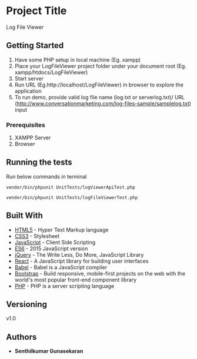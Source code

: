 # Project Title

Log File Viewer

## Getting Started

1. Have some PHP setup in local machine (Eg. xampp)
2. Place your LogFileViewer project folder under your document root (Eg. xampp/htdocs/LogFileViewer)
3. Start server
4. Run URL (Eg.http://localhost/LogFileViewer) in browser to explore the application
5. To run demo, provide valid log file name (log.txt or serverlog.txt)/ URL (http://www.conversationmarketing.com/log-files-sample/samplelog.txt) input

### Prerequisites

1. XAMPP Server
2. Browser

## Running the tests

Run below commands in terminal
```
vendor/bin/phpunit UnitTests/logViewerApiTest.php

vendor/bin/phpunit UnitTests/logFileViewerTest.php
```

## Built With

* [HTML5](https://www.w3.org/TR/html5/) - Hyper Text Markup language
* [CSS3](https://www.w3.org/TR/2001/WD-css3-roadmap-20010523/) - Stylesheet 
* [JavaScript](https://www.w3.org/standards/webdesign/script) - Client Side Scripting
* [ES6](http://exploringjs.com/es6/) - 2015 JavaScript version 
* [jQuery](https://jquery.com/) - The Write Less, Do More, JavaScript Library
* [React](https://reactjs.org/) - A JavaScript library for building user interfaces
* [Babel](https://babeljs.io/) - Babel is a JavaScript compiler
* [Bootstrap](http://getbootstrap.com/) - Build responsive, mobile-first projects on the web with the world's most popular front-end component library 
* [PHP](php.net/) - PHP is a server scripting language

## Versioning
v1.0

## Authors

* **Senthilkumar Gunasekaran** 
